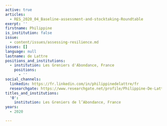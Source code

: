 ```yaml
---
active: true
articles:
  - RES_2020_04_Baseline-assessment-and-stocktaking-Roundtable
exerpt: ''
firstname: Philippine
is_institution: false
issue:
  - content/issues/assessing-resilience.md
issues: []
language: null
lastname: de Lattre
positions_and_institutions:
  - institution: Les Greniers d'Abondance, France
    positions:
      - ''
social_channels:
  linkedin: https://fr.linkedin.com/in/philippinedelattre/fr
  researchgate: https://www.researchgate.net/profile/Philippine-De-Lattre
titles_and_institutions:
  '0':
    institution: Les Greniers de l’Abondance, France
years:
  - 2020

---
```

